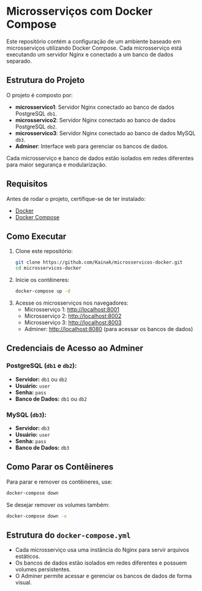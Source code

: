 # Microsserviços com Docker Compose

Este repositório contém a configuração de um ambiente baseado em microsserviços utilizando Docker Compose. Cada microsserviço está executando um servidor Nginx e conectado a um banco de dados separado.

## Estrutura do Projeto

O projeto é composto por:

- **microsservico1**: Servidor Nginx conectado ao banco de dados PostgreSQL `db1`.
- **microsservico2**: Servidor Nginx conectado ao banco de dados PostgreSQL `db2`.
- **microsservico3**: Servidor Nginx conectado ao banco de dados MySQL `db3`.
- **Adminer**: Interface web para gerenciar os bancos de dados.

Cada microsserviço e banco de dados estão isolados em redes diferentes para maior segurança e modularização.

## Requisitos

Antes de rodar o projeto, certifique-se de ter instalado:

- [Docker](https://www.docker.com/get-started)
- [Docker Compose](https://docs.docker.com/compose/install/)

## Como Executar

1. Clone este repositório:
   ```sh
   git clone https://github.com/Kainak/microsservicos-docker.git
   cd microsservicos-docker
   ```
2. Inicie os contêineres:
   ```sh
   docker-compose up -d
   ```
3. Acesse os microsserviços nos navegadores:
   - Microsserviço 1: [http://localhost:8001](http://localhost:8001)
   - Microsserviço 2: [http://localhost:8002](http://localhost:8002)
   - Microsserviço 3: [http://localhost:8003](http://localhost:8003)
   - Adminer: [http://localhost:8080](http://localhost:8080) (para acessar os bancos de dados)

## Credenciais de Acesso ao Adminer

### PostgreSQL (`db1` e `db2`):

- **Servidor:** `db1` ou `db2`
- **Usuário:** `user`
- **Senha:** `pass`
- **Banco de Dados:** `db1` ou `db2`

### MySQL (`db3`):

- **Servidor:** `db3`
- **Usuário:** `user`
- **Senha:** `pass`
- **Banco de Dados:** `db3`

## Como Parar os Contêineres

Para parar e remover os contêineres, use:

```sh
docker-compose down
```

Se desejar remover os volumes também:

```sh
docker-compose down -v
```

## Estrutura do `docker-compose.yml`

- Cada microsserviço usa uma instância do Nginx para servir arquivos estáticos.
- Os bancos de dados estão isolados em redes diferentes e possuem volumes persistentes.
- O Adminer permite acessar e gerenciar os bancos de dados de forma visual.

